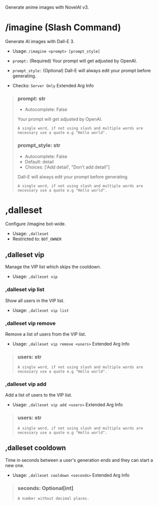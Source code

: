Generate anime images with NovelAI v3.

# /imagine (Slash Command)
Generate AI images with Dall-E 3.<br/>
 - Usage: `/imagine <prompt> [prompt_style]`
 - `prompt:` (Required) Your prompt will get adjusted by OpenAI.
 - `prompt_style:` (Optional) Dall-E will always edit your prompt before generating.

 - Checks: `Server Only`
Extended Arg Info
> ### prompt: str
> - Autocomplete: False
> 
> Your prompt will get adjusted by OpenAI.
> 
> ```
> A single word, if not using slash and multiple words are necessary use a quote e.g "Hello world".
> ```
> ### prompt_style: str
> - Autocomplete: False
> - Default: detail
> - Choices: ['Add detail', "Don't add detail"]
> 
> Dall-E will always edit your prompt before generating.
> 
> ```
> A single word, if not using slash and multiple words are necessary use a quote e.g "Hello world".
> ```
# ,dalleset
Configure /imagine bot-wide.<br/>
 - Usage: `,dalleset`
 - Restricted to: `BOT_OWNER`
## ,dalleset vip
Manage the VIP list which skips the cooldown.<br/>
 - Usage: `,dalleset vip`
### ,dalleset vip list
Show all users in the VIP list.<br/>
 - Usage: `,dalleset vip list`
### ,dalleset vip remove
Remove a list of users from the VIP list.<br/>
 - Usage: `,dalleset vip remove <users>`
Extended Arg Info
> ### users: str
> ```
> A single word, if not using slash and multiple words are necessary use a quote e.g "Hello world".
> ```
### ,dalleset vip add
Add a list of users to the VIP list.<br/>
 - Usage: `,dalleset vip add <users>`
Extended Arg Info
> ### users: str
> ```
> A single word, if not using slash and multiple words are necessary use a quote e.g "Hello world".
> ```
## ,dalleset cooldown
Time in seconds between a user's generation ends and they can start a new one.<br/>
 - Usage: `,dalleset cooldown <seconds>`
Extended Arg Info
> ### seconds: Optional[int]
> ```
> A number without decimal places.
> ```
